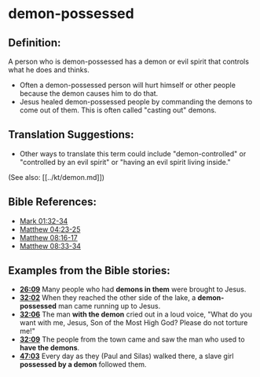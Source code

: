 # demon-possessed #

## Definition: ##

A person who is demon-possessed has a demon or evil spirit that controls what he does and thinks.

 * Often a demon-possessed person will hurt himself or other people because the demon causes him to do that.
 * Jesus healed demon-possessed people by commanding the demons to come out of them. This is often called "casting out" demons.

## Translation Suggestions: ##

 * Other ways to translate this term could include "demon-controlled" or "controlled by an evil spirit" or "having an evil spirit living inside."

(See also: [[../kt/demon.md]])

## Bible References: ##

* [Mark 01:32-34](en/tn/mrk/help/01/32)
* [Matthew 04:23-25](en/tn/mat/help/04/23)
* [Matthew 08:16-17](en/tn/mat/help/08/16)
* [Matthew 08:33-34](en/tn/mat/help/08/33)

## Examples from the Bible stories: ##

 * __[26:09](en/tn/obs/help/26/09)__ Many people who had __demons in them__  were brought to Jesus.
 * __[32:02](en/tn/obs/help/32/02)__ When they reached the other side of the lake, a __demon-possessed__  man came running up to Jesus.
 * __[32:06](en/tn/obs/help/32/06)__ The man __with the demon__  cried out in a loud voice, "What do you want with me, Jesus, Son of the Most High God? Please do not torture me!"
 * __[32:09](en/tn/obs/help/32/09)__ The people from the town came and saw the man who used to __have the demons__.
 * __[47:03](en/tn/obs/help/47/03)__ Every day as they (Paul and Silas) walked there, a slave girl __possessed by a demon__ followed them.